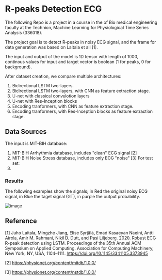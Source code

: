 # R-peaks Detection ECG

The following Repo is a project in a course in the of Bio medical engineering faculty at the Technion, Machine Learning for Physiological Time Series Analysis (336018).

The project goal is to detect R-peaks in noisy ECG signal, and the frame for data generation was based on Laitala et all [1].

The input and output of the model is 1D tensor with length of 1000, continous values for input and target vector is boolean (1 for peaks, 0 for background).

After dataset creation, we compare multiple architectures:
 1. Bidirectional LSTM two-layers. 
 2. Bidirectional LSTM two-layers, with CNN as feature extraction stage.
 3. U-net with classical convulotion layers
 4. U-net with Res-Inception blocks
 5. Encoding tranformers, with CNN as feature extraction stage.
 6. Encoding tranformers, with Res-Inception blocks as feature extraction stage.


## Data Sources
The input is MIT-BIH database: 
1. MIT-BIH Arrhythmia database, includes "clean" ECG signal [2]
2. MIT-BIH Noise Stress database, includes only ECG "noise" [3]
For test set:
3. 


### Results
The following examples show the signals; in Red the original noisy ECG signal, in Blue the taget signal (GT), in purple the output probability. 

![image](https://user-images.githubusercontent.com/47494709/177945079-e2679d1d-6b59-4ad5-ae1b-d2c1001c3f16.png)


## Reference

[1] Juho Laitala, Mingzhe Jiang, Elise Syrjälä, Emad Kasaeyan Naeini, Antti Airola, Amir M. Rahmani, Nikil D. Dutt, and Pasi Liljeberg. 2020. Robust ECG R-peak detection using LSTM. Proceedings of the 35th Annual ACM Symposium on Applied Computing. Association for Computing Machinery, New York, NY, USA, 1104–1111. https://doi.org/10.1145/3341105.3373945

[2] https://physionet.org/content/mitdb/1.0.0/

[3] https://physionet.org/content/nstdb/1.0.0/

